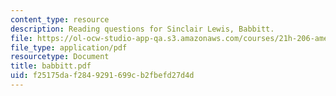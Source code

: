 ```yaml
---
content_type: resource
description: Reading questions for Sinclair Lewis, Babbitt.
file: https://ol-ocw-studio-app-qa.s3.amazonaws.com/courses/21h-206-american-consumer-culture-fall-2007/f25175daf2849291699cb2fbefd27d4d_babbitt.pdf
file_type: application/pdf
resourcetype: Document
title: babbitt.pdf
uid: f25175da-f284-9291-699c-b2fbefd27d4d
---
```

